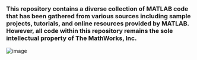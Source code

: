 
### This repository contains a diverse collection of MATLAB code that has been gathered from various sources including sample projects, tutorials, and online resources provided by MATLAB. However, all code within this repository remains the sole intellectual property of The MathWorks, Inc. 


![image](https://user-images.githubusercontent.com/90856064/229385670-381b936d-1a0b-4301-9d56-92db08306aeb.png)

